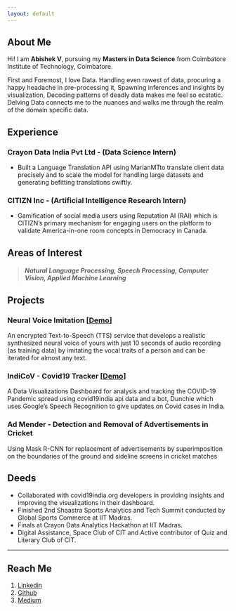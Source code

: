```yaml
---
layout: default
---
```


## About Me

[comment]: <img class="profile-picture" src="sherlock.jpg">

Hi! I am **Abishek V**, pursuing my **Masters in Data Science** from Coimbatore Institute of Technology, Coimbatore.

First and Foremost, I love Data.
Handling even rawest of data, procuring a happy headache in pre-processing it,
Spawning inferences and insights by visualization,
Decoding patterns of deadly data makes me feel so ecstatic.<br/>
Delving Data connects me to the nuances and walks me through the realm of the domain specific data. 


## Experience 

### Crayon Data India Pvt Ltd - (Data Science Intern)

* Built a Language Translation API using MarianMTto translate client data precisely and to scale the model for handling large datasets and generating befitting translations swiftly. 

### CITIZN Inc  - (Artificial Intelligence Research Intern) 

* Gamification of social media users using Reputation AI (RAI) which is CITIZN’s primary mechanism for engaging users on the platform to validate America-in-one room concepts in Democracy in Canada.



## Areas of Interest

> ##### Natural Language Processing, Speech Processing, Computer Vision, Applied Machine Learning



## Projects

### Neural Voice Imitation [[Demo](#)] 
An encrypted Text-to-Speech (TTS) service that develops a realistic synthesized neural voice of yours with just 10 seconds of audio recording (as training data) by imitating the vocal traits of a person and can be iterated for almost any text.

### IndiCoV - Covid19 Tracker [[Demo](https://abishekv.shinyapps.io/Indi-CoV/)]
A Data Visualizations Dashboard for analysis and tracking the COVID-19 Pandemic spread using covid19india api data and a bot, Dunchie which uses Google’s Speech Recognition to give updates on Covid cases in India.

### Ad Mender - Detection and Removal of Advertisements in Cricket 
Using Mask R-CNN for replacement of advertisements by superimposition on the boundaries of the ground and sideline screens in cricket matches 



## Deeds

* Collaborated with covid19india.org developers in providing insights and improving the visualizations in their dashboard. 
* Finished 2nd Shaastra Sports Analytics and Tech Summit conducted by Global Sports Commerce at IIT Madras. 
* Finals at Crayon Data Analytics Hackathon at IIT Madras.  
* Digital Assistance, Space Club of CIT and Active contributor of Quiz and Literary Club of CIT.


---

## Reach Me

1. [Linkedin](https://www.linkedin.com/in/abishek-v)
2. [Github](https://github.com/Abishek-V)
3. [Medium](https://v-abi.medium.com/)
